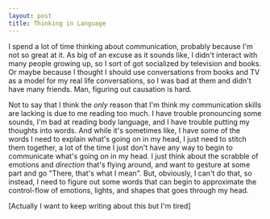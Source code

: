 ```yaml
---
layout: post
title: Thinking in Language
---
```

I spend a lot of time thinking about communication, probably because I'm not so great at it. As big of an excuse as it sounds like, I didn't interact with many people growing up, so I sort of got socialized by television and books. Or maybe because I thought I should use conversations from books and TV as a model for my real life conversations, so I was bad at them and didn't have many friends. Man, figuring out causation is hard.

Not to say that I think the *only* reason that I'm think my communication skills are lacking is due to me reading too much. I have trouble pronouncing some sounds, I'm bad at reading body language, and I have trouble putting my thoughts into words.
And while it's sometimes like, I have some of the words I need to explain what's going on in my head, I just need to stitch them together, a lot of the time I just don't have any way to begin to communicate what's going on in my head. I just think about the scrabble of emotions and *direction* that's flying around, and want to gesture at some part and go "There, that's what I mean". But, obviously, I can't do that, so instead, I need to figure out some words that can begin to approximate the control-flow of emotions, lights, and shapes that goes through my head. 

[Actually I want to keep writing about this but I'm tired]